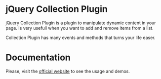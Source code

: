 jQuery Collection Plugin
========================

jQuery Collection Plugin is a plugin to manipulate dynamic content in your page. 
Is very usefull when you want to add and remove items from a list.

Collection Plugin has many events and methods that turns your life easer.

Documentation
========================

Please, visit the <a href="tsantos84.github.io/jquery-collection">official website</a> to see the usage and demos.
